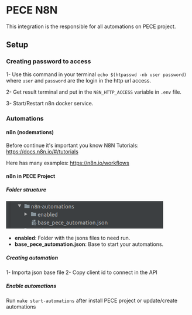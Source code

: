 # PECE N8N

This integration is the responsible for all automations on PECE project.

## Setup

### Creating password to access
1- Use this command in your terminal `echo $(htpasswd -nb user password)` where `user` and `password` are
the login in the http url access.

2- Get result terminal and put in the `N8N_HTTP_ACCESS` variable in `.env` file.

3- Start/Restart n8n docker service.

### Automations

#### n8n (nodemations)
Before continue it's important you know N8N
Tutorials: https://docs.n8n.io/#/tutorials

Here has many examples: https://n8n.io/workflows

#### n8n in PECE Project

##### Folder structure
![Folder Structure](images/folderN8N.png)

- **enabled**: Folder with the jsons files to need run.
- **base_pece_automation.json**: Base to start your automations.

##### Creating automation
1- Importa json base file
2- Copy client id to connect in the API


##### Enable automations
Run `make start-automations` after install PECE project or update/create automations